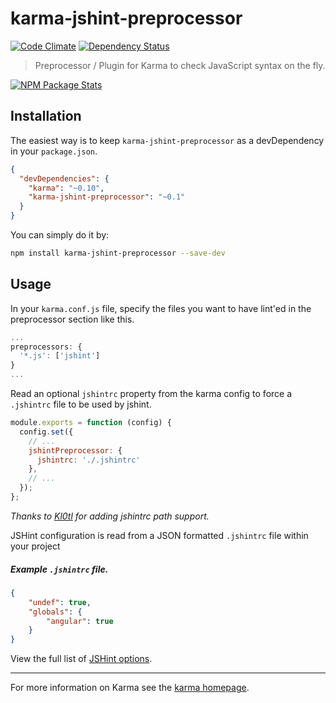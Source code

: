 # karma-jshint-preprocessor
[![Code Climate](https://codeclimate.com/github/kylewelsby/karma-jshint-preprocessor.png)](https://codeclimate.com/github/kylewelsby/karma-jshint-preprocessor)
[![Dependency Status](https://david-dm.org/kylewelsby/karma-jshint-preprocessor.png)](https://david-dm.org/kylewelsby/karma-jshint-preprocessor)

> Preprocessor / Plugin for Karma to check JavaScript syntax on the fly.

[![NPM Package Stats](https://nodei.co/npm/karma-jshint-preprocessor.png)](https://www.npmjs.org/package/karma-jshint-preprocessor)


## Installation

The easiest way is to keep `karma-jshint-preprocessor` as a devDependency in
your `package.json`.

```json
{
  "devDependencies": {
    "karma": "~0.10",
    "karma-jshint-preprocessor": "~0.1"
  }
}
```

You can simply do it by:

```bash
npm install karma-jshint-preprocessor --save-dev
```

## Usage

In your `karma.conf.js` file, specify the files you want to have lint'ed in the preprocessor section like this.

```javascript
...
preprocessors: {
  '*.js': ['jshint']
}
...
```

Read an optional `jshintrc` property from the karma config to force a `.jshintrc` file to be used by jshint.

```javascript
module.exports = function (config) {
  config.set({
    // ...
    jshintPreprocessor: {
      jshintrc: './.jshintrc'
    },
    // ...
  });
};
```

*Thanks to [Kl0tl](https://github.com/Kl0tl) for adding jshintrc path support.*

JSHint configuration is read from a JSON formatted `.jshintrc` file within your project

##### Example `.jshintrc` file.

```json
{
    "undef": true,
    "globals": {
        "angular": true
    }
}
```

View the full list of [JSHint options][jshint options].

----

For more information on Karma see the [karma homepage].


[karma homepage]:http://karma-runner.github.com
[jshint options]:http://www.jshint.com/docs/options/